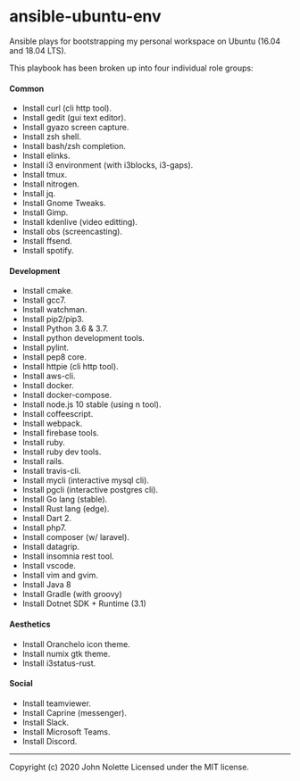 # ansible-ubuntu-env

Ansible plays for bootstrapping my personal workspace on Ubuntu (16.04 and 18.04 LTS).

This playbook has been broken up into four individual role groups:

#### Common

* Install curl (cli http tool).
* Install gedit (gui text editor).
* Install gyazo screen capture.
* Install zsh shell.
* Install bash/zsh completion.
* Install elinks.
* Install i3 environment (with i3blocks, i3-gaps).
* Install tmux.
* Install nitrogen.
* Install jq.
* Install Gnome Tweaks.
* Install Gimp.
* Install kdenlive (video editting).
* Install obs (screencasting).
* Install ffsend.
* Install spotify.

#### Development

* Install cmake.
* Install gcc7.
* Install watchman.
* Install pip2/pip3.
* Install Python 3.6 & 3.7.
* Install python development tools.
* Install pylint.
* Install pep8 core.
* Install httpie (cli http tool).
* Install aws-cli.
* Install docker.
* Install docker-compose.
* Install node.js 10 stable (using n tool).
* Install coffeescript.
* Install webpack.
* Install firebase tools.
* Install ruby.
* Install ruby dev tools.
* Install rails.
* Install travis-cli.
* Install mycli (interactive mysql cli).
* Install pgcli (interactive postgres cli).
* Install Go lang (stable).
* Install Rust lang (edge).
* Install Dart 2.
* Install php7.
* Install composer (w/ laravel).
* Install datagrip.
* Install insomnia rest tool.
* Install vscode.
* Install vim and gvim.
* Install Java 8
* Install Gradle (with groovy)
* Install Dotnet SDK + Runtime (3.1)

#### Aesthetics

* Install Oranchelo icon theme.
* Install numix gtk theme.
* Install i3status-rust.

#### Social

* Install teamviewer.
* Install Caprine (messenger).
* Install Slack.
* Install Microsoft Teams.
* Install Discord.

---

Copyright (c) 2020 John Nolette Licensed under the MIT license.
